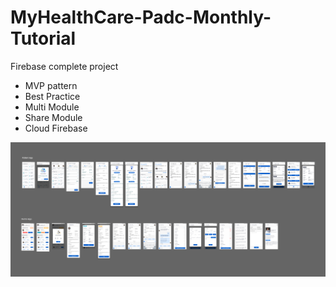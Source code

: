 # MyHealthCare-Padc-Monthly-Tutorial
Firebase complete project
- MVP pattern 
- Best Practice
- Multi Module 
- Share Module 
- Cloud Firebase

<img src="https://github.com/dev-mgkaung/MyHealthCare-Padc-Monthly-Tutorial/blob/master/img_5fc20deee478a_1606553070%20(1).png" width="600"/>
